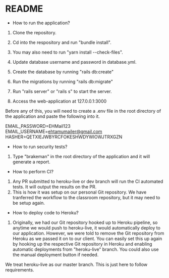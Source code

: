 # README

- How to run the application?
1. Clone the repository.

2. Cd into the respository and run "bundle install".

3. You may also need to run "yarn install --check-files".

4. Update database username and password in database.yml.

5. Create the database by running "rails db:create"

6. Run the migrations by running "rails db:migrate"

7. Run "rails server" or "rails s" to start the server.

8. Access the web-application at 127.0.0.1:3000

Before any of this, you will need to create a .env file in the root directory of the application and paste the following into it.

EMAIL_PASSWORD=EHMail123
EMAIL_USERNAME=ehtamumailer@gmail.com
HASHER=QETXIEJWBYRCFOKESHWDYWIOWJTRXGZN

- How to run security tests?
1. Type "brakeman" in the root directory of the application and it will generate a report.

- How to perform CI?
1. Any PR submitted to heroku-live or dev branch will run the CI automated tests. It will output the results on the PR.
2. This is how it was setup on our personal Git repository. We have tranferred the workflow to the classroom repository, but it may need to be setup again.

- How to deploy code to Heroku?
1. Originally, we had our Git repository hooked up to Heroku pipeline, so anytime we would push to heroku-live, it would automatically deploy to our application. However, we were told to remove the Git repository from Heroku as we passed it on to our client. You can easily set this up again by hooking up the respective Git repository in Heroku and enabling automatic deployments from "heroku-live" branch. You could also use the manual deployment button if needed.

We treat heroku-live as our master branch. This is just here to follow requirements.
